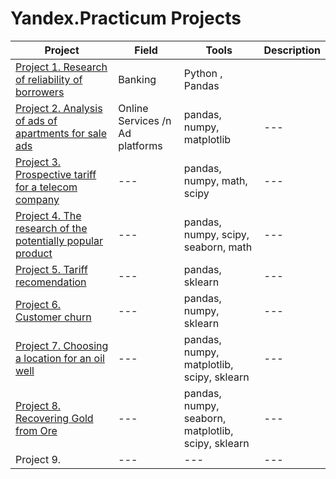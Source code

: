 # Yandex.Practicum Projects
| Project | Field |  Tools |  Description | 
| --- |  --- | --- | --- | 
|  [Project 1. Research of reliability of borrowers](https://github.com/alina5014/Yandex-projects/tree/main/Project%201.%20Research%20of%20reliability%20of%20borrowers)| Banking|  Python , Pandas |  |
|  [Project 2. Analysis of ads of apartments for sale ads](https://github.com/alina5014/Yandex-projects/tree/main/Project%202.%20Analysis%20of%20ads%20of%20apartments%20for%20sale%20ads) |  Online Services /n Ad platforms | pandas, numpy, matplotlib | --- | --- | 
|  [Project 3. Prospective tariff for a telecom company](https://github.com/alina5014/Yandex-projects/tree/main/Project%203.%20Prospective%20tariff%20for%20a%20telecom%20company) |  --- | pandas, numpy, math, scipy | --- | --- |  
|  [Project 4. The research of the potentially popular product](https://github.com/alina5014/Yandex-projects/tree/main/Project%204.%20The%20research%20of%20the%20potentially%20popular%20product) |  --- | pandas, numpy, scipy, seaborn, math | --- | --- | 
|  [Project 5. Tariff recomendation](https://github.com/alina5014/Yandex-projects/tree/main/Project%205.%20Tariff%20recomendation)|  --- | pandas, sklearn | --- | --- | 
|  [Project 6. Customer churn](https://github.com/alina5014/Yandex-projects/tree/main/Project%206.%20Customer%20churn)|  --- | pandas, numpy, sklearn | --- | --- |  
|  [Project 7.  Choosing a location for an oil well](https://github.com/alina5014/Yandex-projects/tree/main/Project%207.%20Choosing%20a%20location%20for%20an%20oil%20well) |  --- | pandas, numpy, matplotlib, scipy, sklearn | --- | --- |  
|  [Project 8. Recovering Gold from Ore](https://github.com/alina5014/Yandex-projects/tree/main/Project%208.%20Recovering%20Gold%20from%20Ore) |  --- | pandas, numpy, seaborn, matplotlib, scipy, sklearn | --- | --- | 
| Project 9. |  --- | --- | --- | --- | 
